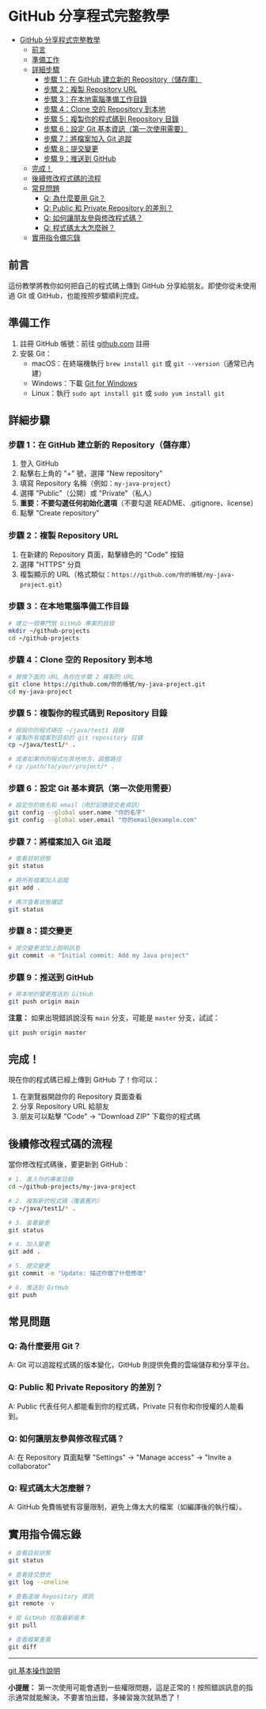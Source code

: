 # GitHub 分享程式完整教學
- [GitHub 分享程式完整教學](#github-分享程式完整教學)
  - [前言](#前言)
  - [準備工作](#準備工作)
  - [詳細步驟](#詳細步驟)
    - [步驟 1：在 GitHub 建立新的 Repository（儲存庫）](#步驟-1在-github-建立新的-repository儲存庫)
    - [步驟 2：複製 Repository URL](#步驟-2複製-repository-url)
    - [步驟 3：在本地電腦準備工作目錄](#步驟-3在本地電腦準備工作目錄)
    - [步驟 4：Clone 空的 Repository 到本地](#步驟-4clone-空的-repository-到本地)
    - [步驟 5：複製你的程式碼到 Repository 目錄](#步驟-5複製你的程式碼到-repository-目錄)
    - [步驟 6：設定 Git 基本資訊（第一次使用需要）](#步驟-6設定-git-基本資訊第一次使用需要)
    - [步驟 7：將檔案加入 Git 追蹤](#步驟-7將檔案加入-git-追蹤)
    - [步驟 8：提交變更](#步驟-8提交變更)
    - [步驟 9：推送到 GitHub](#步驟-9推送到-github)
  - [完成！](#完成)
  - [後續修改程式碼的流程](#後續修改程式碼的流程)
  - [常見問題](#常見問題)
    - [Q: 為什麼要用 Git？](#q-為什麼要用-git)
    - [Q: Public 和 Private Repository 的差別？](#q-public-和-private-repository-的差別)
    - [Q: 如何讓朋友參與修改程式碼？](#q-如何讓朋友參與修改程式碼)
    - [Q: 程式碼太大怎麼辦？](#q-程式碼太大怎麼辦)
  - [實用指令備忘錄](#實用指令備忘錄)

## 前言
這份教學將教你如何把自己的程式碼上傳到 GitHub 分享給朋友。即使你從未使用過 Git 或 GitHub，也能按照步驟順利完成。

## 準備工作
1. 註冊 GitHub 帳號：前往 [github.com](https://github.com) 註冊
2. 安裝 Git：
   - macOS：在終端機執行 `brew install git` 或 `git --version`（通常已內建）
   - Windows：下載 [Git for Windows](https://git-scm.com/download/win)
   - Linux：執行 `sudo apt install git` 或 `sudo yum install git`

## 詳細步驟

### 步驟 1：在 GitHub 建立新的 Repository（儲存庫）
1. 登入 GitHub
2. 點擊右上角的 "+" 號，選擇 "New repository"
3. 填寫 Repository 名稱（例如：`my-java-project`）
4. 選擇 "Public"（公開）或 "Private"（私人）
5. **重要：不要勾選任何初始化選項**（不要勾選 README、.gitignore、license）
6. 點擊 "Create repository"

### 步驟 2：複製 Repository URL
1. 在新建的 Repository 頁面，點擊綠色的 "Code" 按鈕
2. 選擇 "HTTPS" 分頁
3. 複製顯示的 URL（格式類似：`https://github.com/你的帳號/my-java-project.git`）

### 步驟 3：在本地電腦準備工作目錄
```bash
# 建立一個專門放 GitHub 專案的目錄
mkdir ~/github-projects
cd ~/github-projects
```

### 步驟 4：Clone 空的 Repository 到本地
```bash
# 替換下面的 URL 為你在步驟 2 複製的 URL
git clone https://github.com/你的帳號/my-java-project.git
cd my-java-project
```

### 步驟 5：複製你的程式碼到 Repository 目錄
```bash
# 假設你的程式碼在 ~/java/test1 目錄
# 複製所有檔案到目前的 git repository 目錄
cp ~/java/test1/* .

# 或者如果你的程式在其他地方，調整路徑
# cp /path/to/your/project/* .
```

### 步驟 6：設定 Git 基本資訊（第一次使用需要）
```bash
# 設定你的姓名和 email（用於記錄提交者資訊）
git config --global user.name "你的名字"
git config --global user.email "你的email@example.com"
```

### 步驟 7：將檔案加入 Git 追蹤
```bash
# 查看目前狀態
git status

# 將所有檔案加入追蹤
git add .

# 再次查看狀態確認
git status
```

### 步驟 8：提交變更
```bash
# 提交變更並加上說明訊息
git commit -m "Initial commit: Add my Java project"
```

### 步驟 9：推送到 GitHub
```bash
# 將本地的變更推送到 GitHub
git push origin main
```

**注意：** 如果出現錯誤說沒有 `main` 分支，可能是 `master` 分支，試試：
```bash
git push origin master
```

## 完成！

現在你的程式碼已經上傳到 GitHub 了！你可以：
1. 在瀏覽器開啟你的 Repository 頁面查看
2. 分享 Repository URL 給朋友
3. 朋友可以點擊 "Code" → "Download ZIP" 下載你的程式碼

## 後續修改程式碼的流程

當你修改程式碼後，要更新到 GitHub：

```bash
# 1. 進入你的專案目錄
cd ~/github-projects/my-java-project

# 2. 複製新的程式碼（覆蓋舊的）
cp ~/java/test1/* .

# 3. 查看變更
git status

# 4. 加入變更
git add .

# 5. 提交變更
git commit -m "Update: 描述你做了什麼修改"

# 6. 推送到 GitHub
git push
```

## 常見問題

### Q: 為什麼要用 Git？
A: Git 可以追蹤程式碼的版本變化，GitHub 則提供免費的雲端儲存和分享平台。

### Q: Public 和 Private Repository 的差別？
A: Public 代表任何人都能看到你的程式碼，Private 只有你和你授權的人能看到。

### Q: 如何讓朋友參與修改程式碼？
A: 在 Repository 頁面點擊 "Settings" → "Manage access" → "Invite a collaborator"

### Q: 程式碼太大怎麼辦？
A: GitHub 免費帳號有容量限制，避免上傳太大的檔案（如編譯後的執行檔）。

## 實用指令備忘錄

```bash
# 查看目前狀態
git status

# 查看提交歷史
git log --oneline

# 查看遠端 Repository 資訊
git remote -v

# 從 GitHub 拉取最新版本
git pull

# 查看檔案差異
git diff
```

---

[git 基本操作說明](git_basic.md)

**小提醒：** 第一次使用可能會遇到一些權限問題，這是正常的！按照錯誤訊息的指示通常就能解決。不要害怕出錯，多練習幾次就熟悉了！
